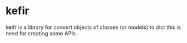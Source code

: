 # kefir
keifr is a library for convert objects of classes (or models) to dict
this is need for creating some APIs

